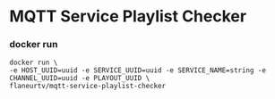 # MQTT Service Playlist  Checker #

### docker run ###
```
docker run \
-e HOST_UUID=uuid -e SERVICE_UUID=uuid -e SERVICE_NAME=string -e CHANNEL_UUID=uuid -e PLAYOUT_UUID \
flaneurtv/mqtt-service-playlist-checker
```